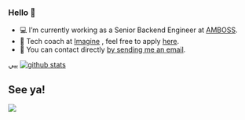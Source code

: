 ### Hello 👋

- 💻 I’m currently working as a Senior Backend Engineer at [AMBOSS](https://amboss.com).
- 👩‍ Tech coach at [Imagine](https://www.joinimagine.com/) , feel free to apply [here](https://joinimagine.typeform.com/to/vWwyEF?typeform-source=salma).
- 💬 You can contact directly [by sending me an email](mailto:salmahabdelhady@gmail.com?subject=[GITHUB] ).

ييي
[![github stats](https://github-readme-stats.vercel.app/api?username=SalmaGhareeb&hide=stars&show_icons=true&include_all_commits=true&count_private=true)](https://github.com/SalmaGhareeb?tab=repositories) 
<br/> 
## See ya!

<img src="https://media.giphy.com/media/48FhEMYGWji8/source.gif">
